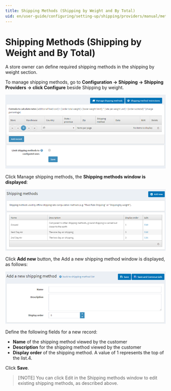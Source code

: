 ```yaml
---
title: Shipping Methods (Shipping by Weight and By Total)
uid: en/user-guide/configuring/setting-up/shipping/providers/manual/methods
---
```


# Shipping Methods (Shipping by Weight and By Total)

A store owner can define required shipping methods in the shipping by weight section.

To manage shipping methods, go to **Configuration → Shipping → Shipping Providers → click Configure** beside Shipping by weight.

![Formula](_static/methods/methods-formula-rates.png)

Click Manage shipping methods, the **Shipping methods window is displayed**:

![Methods](_static/methods/methods.png)

Click **Add new** button, the Add a new shipping method window is displayed, as follows:

![Add new](_static/methods/methods-add-new.png)

Define the following fields for a new record:

* **Name** of the shipping method viewed by the customer
* **Description** for the shipping method viewed by the customer
* **Display order** of the shipping method. A value of 1 represents the top of the list.4.

Click **Save**.

> [!NOTE] You can click Edit in the Shipping methods window to edit existing shipping methods, as described above.